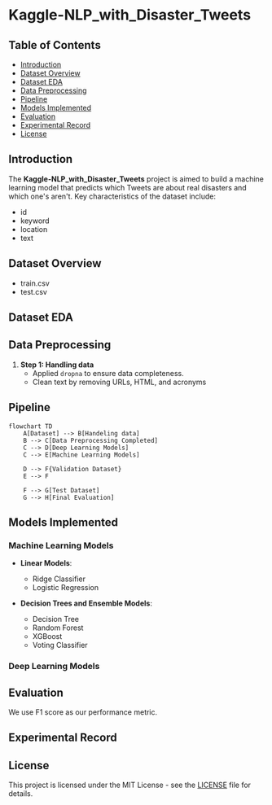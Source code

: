 # Kaggle-NLP_with_Disaster_Tweets


## Table of Contents
- [Introduction](#introduction)
- [Dataset Overview](#dataset-overview)
- [Dataset EDA](#dataset-eda)
- [Data Preprocessing](#data-preprocessing)
- [Pipeline](#pipeline)
- [Models Implemented](#models-implemented)
- [Evaluation](#evaluation)
- [Experimental Record](#experimental-record)
- [License](#license)

## Introduction
The **Kaggle-NLP_with_Disaster_Tweets** project is aimed to build a machine learning model that predicts which Tweets are about real disasters and which one's aren't. 
Key characteristics of the dataset include:  
- id
- keyword
- location
- text

## Dataset Overview
- train.csv
- test.csv

## Dataset EDA

## Data Preprocessing  
1. **Step 1: Handling data**  
    - Applied `dropna` to ensure data completeness.
    - Clean text by removing URLs, HTML, and acronyms

## Pipeline

```mermaid
flowchart TD
    A[Dataset] --> B[Handeling data]
    B --> C[Data Preprocessing Completed]
    C --> D[Deep Learning Models]
    C --> E[Machine Learning Models]

    D --> F{Validation Dataset}
    E --> F
    
    F --> G[Test Dataset]
    G --> H[Final Evaluation]
```
## Models Implemented  

### Machine Learning Models  
- **Linear Models**:  
  - Ridge Classifier   
  - Logistic Regression  

- **Decision Trees and Ensemble Models**:  
  - Decision Tree  
  - Random Forest  
  - XGBoost  
  - Voting Classifier

### Deep Learning Models

## Evaluation
We use F1 score as our performance metric.

## Experimental Record

## License
This project is licensed under the MIT License - see the [LICENSE](LICENSE) file for details.
